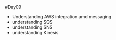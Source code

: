 #Day09

- Understanding AWS integration amd messaging
- understanding SQS
- understanding SNS
- understanding Kinesis
